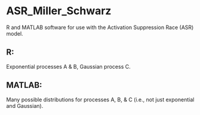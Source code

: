 # ASR_Miller_Schwarz
R and MATLAB software for use with the Activation Suppression Race (ASR) model.

## R:

Exponential processes A & B, Gaussian process C.

## MATLAB:

Many possible distributions for processes A, B, & C (i.e., not just exponential and Gaussian).


